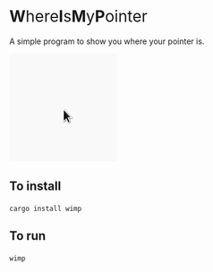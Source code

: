 # <span style="font-weight: normal"><b>W</b>here<b>I</b>s<b>M</b>y<b>P</b>ointer</span>

A simple program to show you where your pointer is.

![Demo](assets/demo.gif)

## To install

`cargo install wimp`

## To run

`wimp`
